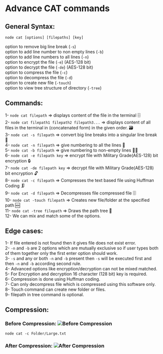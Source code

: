 # Advance CAT commands

## General Syntax:
`node cat [options] [filepaths] [key]`

option to remove big line break (`-s`)<br>
option to add line number to non empty lines (`-b`)<br>
option to add line numbers to all lines (`-n`)<br>
option to encrypt the file (`-e`) (AES-128 bit)<br>
option to decrypt the file (`-de`) (AES-128 bit)<br>
option to compress the file (`-c`)<br>
option to decompress the file (`-d`)<br>
option to create new file (`-touch`)<br>
option to view tree structure of directory (`-tree`)<br>

## Commands:
1- `node cat filepath` => displays content of the file in the terminal 🗄<br>
2- `node cat filepath1 filepath2 filepath3...` => displays content of all files in the terminal in (concatenated form) in the given order. 🗃<br>
3- `node cat -s filepath` => convert big line breaks into a singular line break 📜<br>
4- `node cat -n filepath` => give numbering to all the lines 🔢<br>
5- `node cat -b filepath` => give numbering to non-empty lines 🔢📜<br>
6- `node cat -e filepath key` => encrypt file with Military Grade(AES-128) bit encryption 🔒<br>
7- `node cat -de filepath key` => decrypt file with Military Grade(AES-128) bit encryption 🔓<br>
8- `node cat -c filepath` => Compresses the text based file using Huffman Coding 🗜<br>
9- `node cat -d filepath` => Decompresses file compressed file 🗄<br>
10- `node cat -touch filepath` => Creates new file/folder at the specified path 🆕<br>
11- `node cat -tree filepath` => Draws the path tree 🌳<br>
12- We can mix and match some of the options.

## Edge cases:

1- If file entered is not found then it gives file does not exist error.<br>
2- `-n` and `-b` are 2 options which are mutually exclusive so if user types both of them together only the first enter option should work.<br>
3- `-s` and any or both `-n` and `-b` present then `-s` will be executed first and then `-n` and `-b` according second rule.<br>
4- Advanced options like encryption/decryption can not be mixed matched.<br>
5- For Encryption and decryption 16 character (128 bit) key is required.<br>
6- Compression is done using Huffman coding.<br>
7- Can only decompress file which is compressed using this software only.<br>
8- Touch command can create new folder or files.<br>
9- filepath in tree command is optional.<br>

## Compression:
### Before Compression: ![Before Compression](https://github.com/utalmighty/AC-JS/blob/main/Folder2/Organised_Files/Images/Before.png?raw=true)
`node cat -c Folder/Large.txt`
### After Compression: ![After Compression](https://github.com/utalmighty/AC-JS/blob/main/Folder2/Organised_Files/Images/After.png?raw=true)
